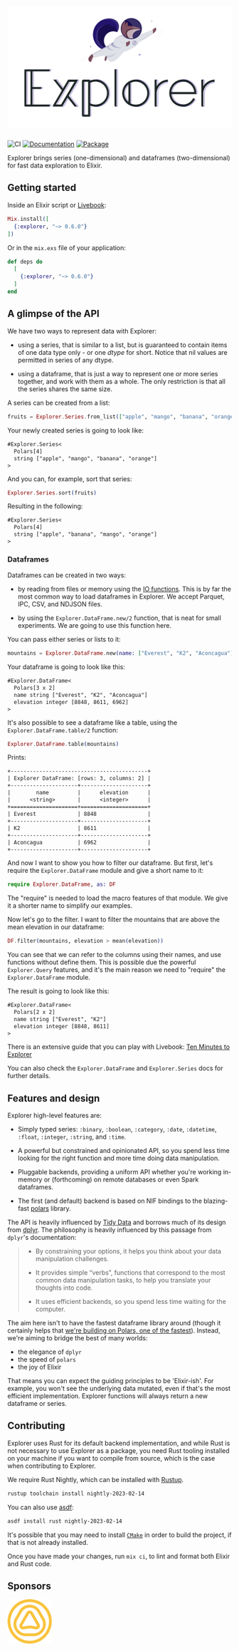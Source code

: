 <h1><img src="explorer.png" alt="Explorer"></h1>

![CI](https://github.com/elixir-nx/explorer/actions/workflows/ci.yml/badge.svg)
[![Documentation](http://img.shields.io/badge/hex.pm-docs-green.svg?style=flat)](https://hexdocs.pm/explorer)
[![Package](https://img.shields.io/hexpm/v/explorer.svg)](https://hex.pm/packages/explorer)

<!-- MDOC -->

Explorer brings series (one-dimensional) and dataframes (two-dimensional) for fast
data exploration to Elixir.

## Getting started

Inside an Elixir script or [Livebook](https://livebook.dev):

```elixir
Mix.install([
  {:explorer, "~> 0.6.0"}
])
```

Or in the `mix.exs` file of your application:

```elixir
def deps do
  [
    {:explorer, "~> 0.6.0"}
  ]
end
```

## A glimpse of the API

We have two ways to represent data with Explorer:

- using a series, that is similar to a list, but is guaranteed to contain items
  of one data type only - or one *dtype* for short. Notice that nil values are
  permitted in series of any dtype.

- using a dataframe, that is just a way to represent one or more series together,
  and work with them as a whole. The only restriction is that all the series shares
  the same size.

A series can be created from a list:

```elixir
fruits = Explorer.Series.from_list(["apple", "mango", "banana", "orange"])
```

Your newly created series is going to look like:

```
#Explorer.Series<
  Polars[4]
  string ["apple", "mango", "banana", "orange"]
>
```

And you can, for example, sort that series:

```elixir
Explorer.Series.sort(fruits)
```

Resulting in the following:

```
#Explorer.Series<
  Polars[4]
  string ["apple", "banana", "mango", "orange"]
>
```

### Dataframes

Dataframes can be created in two ways:

- by reading from files or memory using the
  [IO functions](https://hexdocs.pm/explorer/Explorer.DataFrame.html#module-io-operations).
  This is by far the most common way to load dataframes in Explorer.
  We accept Parquet, IPC, CSV, and NDJSON files.

- by using the `Explorer.DataFrame.new/2` function, that is neat for small experiments.
  We are going to use this function here.

You can pass either series or lists to it:

```elixir
mountains = Explorer.DataFrame.new(name: ["Everest", "K2", "Aconcagua"], elevation: [8848, 8611, 6962])
```

Your dataframe is going to look like this:

```
#Explorer.DataFrame<
  Polars[3 x 2]
  name string ["Everest", "K2", "Aconcagua"]
  elevation integer [8848, 8611, 6962]
>
```

It's also possible to see a dataframe like a table, using the `Explorer.DataFrame.table/2`
function:

```elixir
Explorer.DataFrame.table(mountains)
```

Prints:

```
+-------------------------------------------+
| Explorer DataFrame: [rows: 3, columns: 2] |
+---------------------+---------------------+
|        name         |      elevation      |
|      <string>       |      <integer>      |
+=====================+=====================+
| Everest             | 8848                |
+---------------------+---------------------+
| K2                  | 8611                |
+---------------------+---------------------+
| Aconcagua           | 6962                |
+---------------------+---------------------+
```

And now I want to show you how to filter our dataframe. But first, let's require
the `Explorer.DataFrame` module and give a short name to it:

```elixir
require Explorer.DataFrame, as: DF
```

The "require" is needed to load the macro features of that module.
We give it a shorter name to simplify our examples.

Now let's go to the filter. I want to filter the mountains that are above
the mean elevation in our dataframe:

```elixir
DF.filter(mountains, elevation > mean(elevation))
```

You can see that we can refer to the columns using their names, and use functions
without define them. This is possible due the powerful `Explorer.Query` features,
and it's the main reason we need to "require" the `Explorer.DataFrame` module.

The result is going to look like this:

```
#Explorer.DataFrame<
  Polars[2 x 2]
  name string ["Everest", "K2"]
  elevation integer [8848, 8611]
>
```

There is an extensive guide that you can play with Livebook:
[Ten Minutes to Explorer](https://hexdocs.pm/explorer/exploring_explorer.html)

You can also check the `Explorer.DataFrame` and `Explorer.Series` docs for further
details.

## Features and design

Explorer high-level features are:

- Simply typed series: `:binary`, `:boolean`, `:category`, `:date`, `:datetime`, `:float`, `:integer`, `:string`, and `:time`.

- A powerful but constrained and opinionated API, so you spend less time looking
  for the right function and more time doing data manipulation.

- Pluggable backends, providing a uniform API whether you're working in-memory
  or (forthcoming) on remote databases or even Spark dataframes.

- The first (and default) backend is based on NIF bindings to the blazing-fast
  [polars](https://docs.rs/polars) library.

The API is heavily influenced by [Tidy Data](https://vita.had.co.nz/papers/tidy-data.pdf)
and borrows much of its design from [dplyr](https://dplyr.tidyverse.org). The philosophy
is heavily influenced by this passage from `dplyr`'s documentation:

> - By constraining your options, it helps you think about your data manipulation
>   challenges.
>
> - It provides simple “verbs”, functions that correspond to the most common data
>   manipulation tasks, to help you translate your thoughts into code.
>
> - It uses efficient backends, so you spend less time waiting for the computer.

The aim here isn't to have the fastest dataframe library around (though it certainly
helps that [we're building on Polars, one of the fastest](https://h2oai.github.io/db-benchmark/)).
Instead, we're aiming to bridge the best of many worlds:

- the elegance of `dplyr`
- the speed of `polars`
- the joy of Elixir

That means you can expect the guiding principles to be 'Elixir-ish'. For example,
you won't see the underlying data mutated, even if that's the most efficient implementation.
Explorer functions will always return a new dataframe or series.

<!-- MDOC -->

## Contributing

Explorer uses Rust for its default backend implementation, and while Rust is not
necessary to use Explorer as a package, you need Rust tooling installed on your
machine if you want to compile from source, which is the case when contributing
to Explorer.

We require Rust Nightly, which can be installed with [Rustup](https://rust-lang.github.io/rustup/installation/index.html).

```sh
rustup toolchain install nightly-2023-02-14
```

You can also use [asdf](https://asdf-vm.com/):

```sh
asdf install rust nightly-2023-02-14
```

It's possible that you may need to install [`CMake`](https://cmake.org/) in order to build the project,
if that is not already installed.

Once you have made your changes, run `mix ci`, to lint and format both Elixir
and Rust code.

## Sponsors

<a href="https://amplified.ai"><img src="sponsors/amplified.png" width=100 alt="Amplified"></a>
